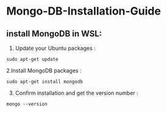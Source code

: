 # Mongo-DB-Installation-Guide
## install MongoDB in WSL:
1. Update your Ubuntu packages :

```sudo apt-get update```

2.Install MongoDB packages :

```sudo apt-get install mongodb```

3. Confirm installation and get the version number :

```mongo --version```
